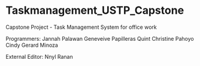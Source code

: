# Taskmanagement_USTP_Capstone
Capstone Project - Task Management System for office work

Programmers:
Jannah Palawan
Geneveive Papilleras
Quint Christine Pahoyo
Cindy Gerard Minoza

External Editor:
Nnyl Ranan

